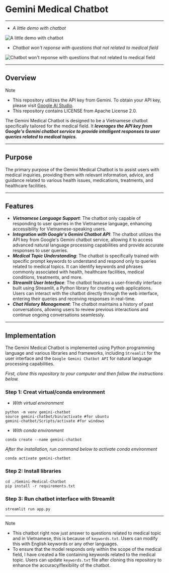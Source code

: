 # Gemini Medical Chatbot
---
- _A little demo with chatbot_
  
![_**A little demo with chatbot**_](https://i.imgur.com/2uobQtE.png)
- _Chatbot won't reponse with questions that not related to medical field_
  
![_**Chatbot won't reponse with questions that not related to medical field**_](https://i.imgur.com/ZTyRt7L.png)

---


## Overview 

> [!NOTE]
> - This repository utilizes the API key from Gemini. To obtain your API key, please visit [Google AI Studio](https://ai.google.dev/tutorials/workspace_auth_quickstart).
> - This repository contains LICENSE from Apache License 2.0.

The Gemini Medical Chatbot is designed to be a Vietnamese chatbot specifically tailored for the medical field. It _**leverages the API key from Google's Gemini chatbot service to provide intelligent responses to user queries related to medical topics.**_

---
## Purpose
The primary purpose of the Gemini Medical Chatbot is to assist users with medical inquiries, providing them with relevant information, advice, and guidance related to various health issues, medications, treatments, and healthcare facilities.

---
## Features
- **_Vietnamese Language Support_**: The chatbot only capable of responding to user queries in the Vietnamese language, enhancing accessibility for Vietnamese-speaking users.
- **_Integration with Google's Gemini Chatbot API_**: The chatbot utilizes the API key from Google's Gemini chatbot service, allowing it to access advanced natural language processing capabilities and provide accurate responses to user queries.
- **_Medical Topic Understanding_**: The chatbot is specifically trained with specific prompt keywords to understand and respond only to queries related to medical topics. It can identify keywords and phrases commonly associated with health, healthcare facilities, medical conditions, treatments, and more.
- **_Streamlit User Interface_**: The chatbot features a user-friendly interface built using Streamlit, a Python library for creating web applications. Users can interact with the chatbot directly through the web interface, entering their queries and receiving responses in real-time.
- **_Chat History Management_**: The chatbot maintains a history of past conversations, allowing users to review previous interactions and continue ongoing conversations seamlessly.

---
## Implementation
The Gemini Medical Chatbot is implemented using Python programming language and various libraries and frameworks, including ```Streamlit``` for the user interface and the ```Google Gemini Chatbot API``` for natural language processing capabilities.

_First, clone this repository to your computer and then follow the instructions below._
### Step 1: Creat virtual/conda environment
- _With virtual environment_
```
python -m venv gemini-chatbot
source gemini-chatbot/bin/activate #for ubuntu
gemini-chatbot/Scripts/activate #for windows
```
- _With conda environment_
```
conda create --name gemini-chatbot
```
_After the installation, run command below to activate conda environment_
```
conda activate gemini-chatbot
```

### Step 2: Install libraries
```
cd ./Gemini-Medical-Chatbot
pip install -r requirements.txt
```

### Step 3: Run chatbot interface with Streamlit
```
streamlit run app.py
```
---

> [!NOTE]
> - This chatbot right now just answer to questions related to medical topic and in Vietnamese, this is because of ```keywords.txt```. Users can modify this with English keywords or any other languages.
> - To ensure that the model responds only within the scope of the medical field, I have created a file containing keywords related to the medical topic. Users can update ```keywords.txt``` file after cloning this repository to enhance the accuracy/flexibility of the chatbot.
